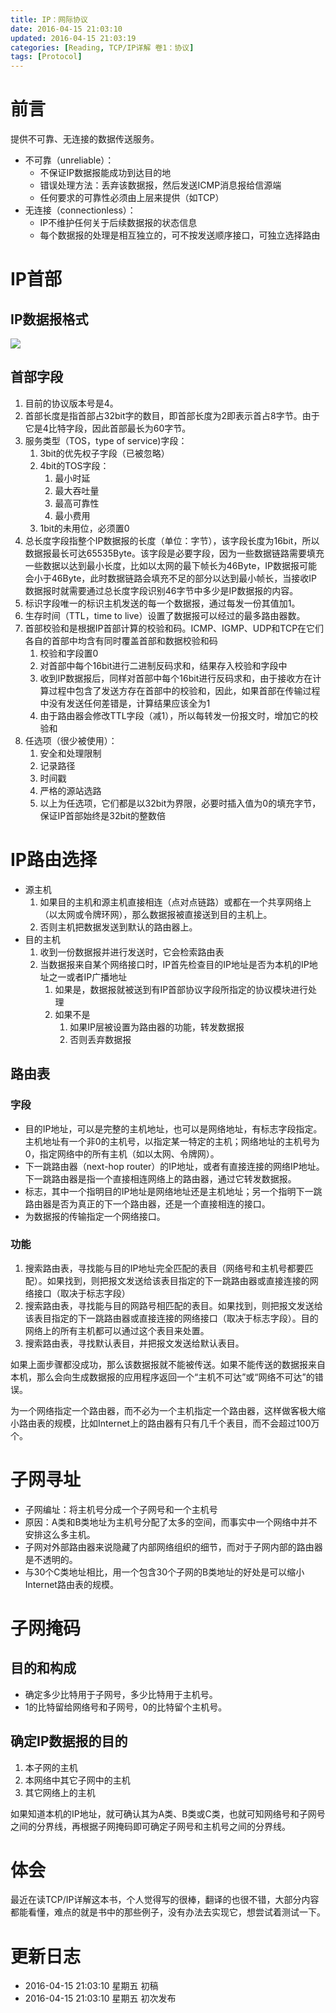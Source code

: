 ```yaml
---
title: IP：网际协议
date: 2016-04-15 21:03:10
updated: 2016-04-15 21:03:19
categories: [Reading, TCP/IP详解 卷1：协议]
tags: [Protocol]
---
```


# 前言

提供不可靠、无连接的数据传送服务。

- 不可靠（unreliable）：
    - 不保证IP数据报能成功到达目的地
    - 错误处理方法：丢弃该数据报，然后发送ICMP消息报给信源端
    - 任何要求的可靠性必须由上层来提供（如TCP）
- 无连接（connectionless）：
    - IP不维护任何关于后续数据报的状态信息
    - 每个数据报的处理是相互独立的，可不按发送顺序接口，可独立选择路由

<!-- more -->

# IP首部

## IP数据报格式

![](http://7xjq7c.com1.z0.glb.clouddn.com/RG%5D1H%7B%7BG7IOG443%254KYWME9.png?imageMogr2/thumbnail/450x)

## 首部字段

1. 目前的协议版本号是4。
2. 首部长度是指首部占32bit字的数目，即首部长度为2即表示首占8字节。由于它是4比特字段，因此首部最长为60字节。
3. 服务类型（TOS，type of service)字段：
    1. 3bit的优先权子字段（已被忽略）
    2. 4bit的TOS字段：
        1. 最小时延
        2. 最大吞吐量
        3. 最高可靠性
        4. 最小费用
    3. 1bit的未用位，必须置0
4. 总长度字段指整个IP数据报的长度（单位：字节），该字段长度为16bit，所以数据报最长可达65535Byte。该字段是必要字段，因为一些数据链路需要填充一些数据以达到最小长度，比如以太网的最下帧长为46Byte，IP数据报可能会小于46Byte，此时数据链路会填充不足的部分以达到最小帧长，当接收IP数据报时就需要通过总长度字段识别46字节中多少是IP数据报的内容。
5. 标识字段唯一的标识主机发送的每一个数据报，通过每发一份其值加1。
6. 生存时间（TTL，time to live）设置了数据报可以经过的最多路由器数。
7. 首部校验和是根据IP首部计算的校验和码。ICMP、IGMP、UDP和TCP在它们各自的首部中均含有同时覆盖首部和数据校验和码
    1. 校验和字段置0
    2. 对首部中每个16bit进行二进制反码求和，结果存入校验和字段中
    3. 收到IP数据报后，同样对首部中每个16bit进行反码求和，由于接收方在计算过程中包含了发送方存在首部中的校验和，因此，如果首部在传输过程中没有发送任何差错是，计算结果应该全为1
    4. 由于路由器会修改TTL字段（减1），所以每转发一份报文时，增加它的校验和
8. 任选项（很少被使用）：
    1. 安全和处理限制
    2. 记录路径
    3. 时间戳
    4. 严格的源站选路
    5. 以上为任选项，它们都是以32bit为界限，必要时插入值为0的填充字节，保证IP首部始终是32bit的整数倍

# IP路由选择

- 源主机
    1. 如果目的主机和源主机直接相连（点对点链路）或都在一个共享网络上（以太网或令牌环网），那么数据报被直接送到目的主机上。
    2. 否则主机把数据发送到默认的路由器上。
- 目的主机
    1. 收到一份数据报并进行发送时，它会检索路由表
    2. 当数据报来自某个网络接口时，IP首先检查目的IP地址是否为本机的IP地址之一或者IP广播地址
        1. 如果是，数据报就被送到有IP首部协议字段所指定的协议模块进行处理
        2. 如果不是
            1. 如果IP层被设置为路由器的功能，转发数据报
            2. 否则丢弃数据报


## 路由表

### 字段

- 目的IP地址，可以是完整的主机地址，也可以是网络地址，有标志字段指定。主机地址有一个非0的主机号，以指定某一特定的主机；网络地址的主机号为0，指定网络中的所有主机（如以太网、令牌网）。
- 下一跳路由器（next-hop router）的IP地址，或者有直接连接的网络IP地址。下一跳路由器是指一个直接相连网络上的路由器，通过它转发数据报。
- 标志，其中一个指明目的IP地址是网络地址还是主机地址；另一个指明下一跳路由器是否为真正的下一个路由器，还是一个直接相连的接口。
- 为数据报的传输指定一个网络接口。

### 功能

1. 搜索路由表，寻找能与目的IP地址完全匹配的表目（网络号和主机号都要匹配）。如果找到，则把报文发送给该表目指定的下一跳路由器或直接连接的网络接口（取决于标志字段）
2. 搜索路由表，寻找能与目的网路号相匹配的表目。如果找到，则把报文发送给该表目指定的下一跳路由器或直接连接的网络接口（取决于标志字段）。目的网络上的所有主机都可以通过这个表目来处置。
3. 搜索路由表，寻找默认表目，并把报文发送给默认表目。

如果上面步骤都没成功，那么该数据报就不能被传送。如果不能传送的数据报来自本机，那么会向生成数据报的应用程序返回一个“主机不可达”或“网络不可达”的错误。

为一个网络指定一个路由器，而不必为一个主机指定一个路由器，这样做客极大缩小路由表的规模，比如Internet上的路由器有只有几千个表目，而不会超过100万个。

# 子网寻址

- 子网编址：将主机号分成一个子网号和一个主机号
- 原因：A类和B类地址为主机号分配了太多的空间，而事实中一个网络中并不安排这么多主机。
- 子网对外部路由器来说隐藏了内部网络组织的细节，而对于子网内部的路由器是不透明的。
- 与30个C类地址相比，用一个包含30个子网的B类地址的好处是可以缩小Internet路由表的规模。

# 子网掩码

## 目的和构成

- 确定多少比特用于子网号，多少比特用于主机号。
- 1的比特留给网络号和子网号，0的比特留个主机号。

## 确定IP数据报的目的

1. 本子网的主机
2. 本网络中其它子网中的主机
3. 其它网络上的主机

如果知道本机的IP地址，就可确认其为A类、B类或C类，也就可知网络号和子网号之间的分界线，再根据子网掩码即可确定子网号和主机号之间的分界线。

# 体会

最近在读TCP/IP详解这本书，个人觉得写的很棒，翻译的也很不错，大部分内容都能看懂，难点的就是书中的那些例子，没有办法去实现它，想尝试着测试一下。

# 更新日志

- 2016-04-15 21:03:10 星期五 初稿
- 2016-04-15 21:03:10 星期五 初次发布
